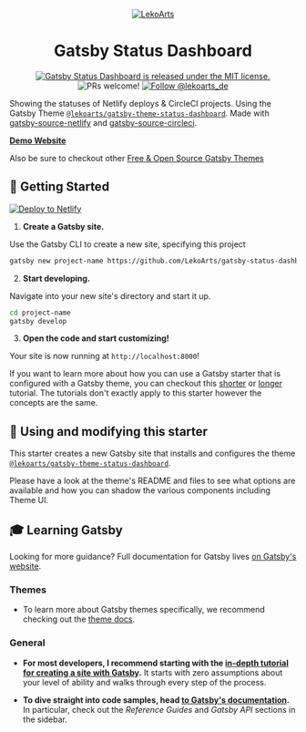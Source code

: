 <p align="center">
  <a href="https://status.lekoarts.de">
    <img alt="LekoArts" src="https://img.lekoarts.de/gatsby/gatsby-site-illustration.png" />
  </a>
</p>
<h1 align="center">
  Gatsby Status Dashboard
</h1>

<p align="center">
  <a href="https://github.com/LekoArts/gatsby-status-dashboard/blob/master/LICENSE">
    <img src="https://img.shields.io/badge/license-MIT-blue.svg" alt="Gatsby Status Dashboard is released under the MIT license." />
  </a>
  <img src="https://img.shields.io/badge/PRs-welcome-brightgreen.svg" alt="PRs welcome!" />
  <a href="https://twitter.com/intent/follow?screen_name=lekoarts_de">
    <img src="https://img.shields.io/twitter/follow/lekoarts_de.svg?label=Follow%20@lekoarts_de" alt="Follow @lekoarts_de" />
  </a>
</p>

Showing the statuses of Netlify deploys & CircleCI projects. Using the Gatsby Theme [`@lekoarts/gatsby-theme-status-dashboard`](https://github.com/LekoArts/gatsby-themes/tree/master/themes/gatsby-theme-status-dashboard). Made with [gatsby-source-netlify](https://github.com/LekoArts/gatsby-source-netlify) and [gatsby-source-circleci](https://github.com/LekoArts/gatsby-source-circleci).

[**Demo Website**](https://status.lekoarts.de)

Also be sure to checkout other [Free & Open Source Gatsby Themes](https://themes.lekoarts.de)

## 🚀 Getting Started

[![Deploy to Netlify](https://www.netlify.com/img/deploy/button.svg)](https://app.netlify.com/start/deploy?repository=https://github.com/LekoArts/gatsby-status-dashboard)

1. **Create a Gatsby site.**

Use the Gatsby CLI to create a new site, specifying this project

```sh
gatsby new project-name https://github.com/LekoArts/gatsby-status-dashboard
```

2. **Start developing.**

Navigate into your new site's directory and start it up.

```sh
cd project-name
gatsby develop
```

3. **Open the code and start customizing!**

Your site is now running at `http://localhost:8000`!

If you want to learn more about how you can use a Gatsby starter that is configured with a Gatsby theme, you can checkout this [shorter](https://www.gatsbyjs.org/docs/themes/using-a-gatsby-theme/) or [longer](https://www.gatsbyjs.org/tutorial/using-a-theme/) tutorial. The tutorials don't exactly apply to this starter however the concepts are the same.

## 📝 Using and modifying this starter

This starter creates a new Gatsby site that installs and configures the theme [`@lekoarts/gatsby-theme-status-dashboard`](https://github.com/LekoArts/gatsby-themes/tree/master/themes/gatsby-theme-status-dashboard).

Please have a look at the theme's README and files to see what options are available and how you can shadow the various components including Theme UI.

## 🎓 Learning Gatsby

Looking for more guidance? Full documentation for Gatsby lives [on Gatsby's website](https://www.gatsbyjs.org/).

### Themes

- To learn more about Gatsby themes specifically, we recommend checking out the [theme docs](https://www.gatsbyjs.org/docs/themes/).

### General

- **For most developers, I recommend starting with the [in-depth tutorial for creating a site with Gatsby](https://www.gatsbyjs.org/tutorial/).** It starts with zero assumptions about your level of ability and walks through every step of the process.

- **To dive straight into code samples, head [to Gatsby's documentation](https://www.gatsbyjs.org/docs/).** In particular, check out the _Reference Guides_ and _Gatsby API_ sections in the sidebar.
